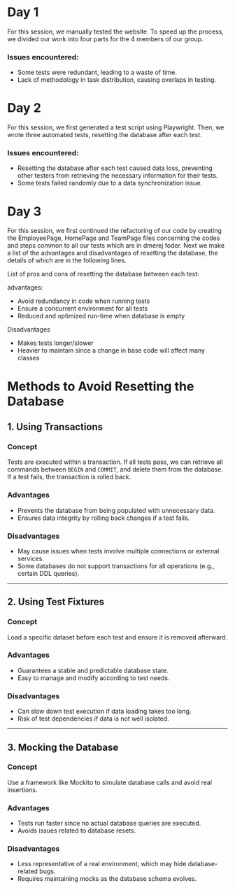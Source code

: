 # Day 1  
For this session, we manually tested the website. To speed up the process, we divided our work into four parts for the 4 members of our group.  

### Issues encountered:  
- Some tests were redundant, leading to a waste of time.  
- Lack of methodology in task distribution, causing overlaps in testing.  


# Day 2  
For this session, we first generated a test script using Playwright. Then, we wrote three automated tests, resetting the database after each test.  

### Issues encountered:  
- Resetting the database after each test caused data loss, preventing other testers from retrieving the necessary information for their tests.  
- Some tests failed randomly due to a data synchronization issue.  


# Day 3
For this session, we first continued the refactoring of our code by creating the EmployeePage, HomePage and TeamPage files concerning the codes and steps common to all our tests which are in dmerej foder. Next we make a list of the advantages and disadvantages of resetting the database, the details of which are in the following lines.

List of pros and cons of resetting the database between each test:


advantages:

- Avoid redundancy in code when running tests
- Ensure a concurrent environment for all tests
- Reduced and optimized run-time when database is empty

Disadvantages

- Makes tests longer/slower
- Heavier to maintain since a change in base code will affect many classes


# Methods to Avoid Resetting the Database

## 1. Using Transactions
### Concept
Tests are executed within a transaction. If all tests pass, we can retrieve all commands between `BEGIN` and `COMMIT`, and delete them from the database. If a test fails, the transaction is rolled back.

### Advantages
- Prevents the database from being populated with unnecessary data.
- Ensures data integrity by rolling back changes if a test fails.

### Disadvantages
- May cause issues when tests involve multiple connections or external services.
- Some databases do not support transactions for all operations (e.g., certain DDL queries).

---

## 2. Using Test Fixtures
### Concept
Load a specific dataset before each test and ensure it is removed afterward.

### Advantages
- Guarantees a stable and predictable database state.
- Easy to manage and modify according to test needs.

### Disadvantages
- Can slow down test execution if data loading takes too long.
- Risk of test dependencies if data is not well isolated.

---

## 3. Mocking the Database
### Concept
Use a framework like Mockito to simulate database calls and avoid real insertions.

### Advantages
- Tests run faster since no actual database queries are executed.
- Avoids issues related to database resets.

### Disadvantages
- Less representative of a real environment, which may hide database-related bugs.
- Requires maintaining mocks as the database schema evolves.
